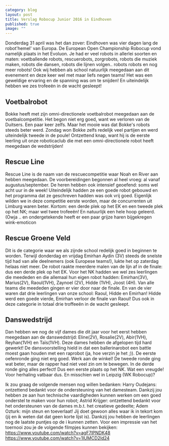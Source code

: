 ```yaml
---
category: blog
layout: post
title: Verslag Robocup Junior 2016 in Eindhoven
published: true
image: ""
---
```



Donderdag 31 april was het dan zover: Eindhoven was vier dagen lang de robot'hemel' van Europa. De European Open Championship Robocup vond namelijk plaats in het Evoluon. Je had er veel robots in allerlei soorten en maten: voetballende robots, rescuerobots, zorgrobots, robots die muziek maken, robots die dansen, robots die lijnen volgen.. robots robots en nog meer robots!
Ook wij hebben als school natuurlijk meegedaan aan dit evenement en deze keer wel met maar liefs negen teams! Het was een geweldige ervaring en de spanning was om te snijden! En uiteindelijk hebben we zes trofeeën in de wacht gesleept!

## Voetbalrobot

Bokke heeft met zijn omni-directionele voetbalrobot meegedaan aan de voetbalcompetitie. Het begon niet erg goed, want we verloren van de Duitsers. Een paar keer zelfs. Maar het mooie was dat Bokke's robots steeds beter werd. Zondag won Bokke zelfs redelijk veel partijen en werd uiteindelijk tweede in de poule! Ontzettend knap, want hij is de eerste leerling uit onze roboticaclub die met een omni-directionele robot heeft meegedaan de wedstrijden!

## Rescue Line

Rescue Line is de naam van de rescuecompetitie waar Noah en River aan hebben meegedaan. De voorbereidingen begonnen al heel vroeg: al vanaf augustus/september. De heren hebben ook intensief geoefend: soms wel acht uur in de week! Uiteindelijk hadden ze een goede robot gebouwd en het programma dat ze geschreven hadden was ook vrij goed. Eigenlijk wilden we in deze competitie eerste worden, maar de concurrenten uit Limburg waren beter. Kortom: een derde plek op het EK en een tweede plek op het NK; maar wel twee trofeeën! En natuurlijk een hele hoop geleerd. (Owja .. en ondergetekende heeft er een paar grijze haren bijgekregen wink-emoticon

## Rescue Groene Veld

Dit is de categorie waar we als zijnde school redelijk goed in beginnen te worden. Terwijl donderdag en vrijdag Emirhan Aydin (3V) steeds de snelste tijd had van alle deelnemers (ook Europese teams!), lukte het op zaterdag helaas niet meer. De robot raakte meerdere malen van de lijn af in de finale: dus een derde plek op het EK.
Voor het NK hadden we wel zes leerlingen die meededen en die allemaal hun eigen robot hadden: Emirhan(3V), Marius(2V), Raoul(1VH), Zaynoel (2V), Hidde (1VH), Joost (4H). Van alle teams die meededen gingen er vier door naar de finale. En van de vier waren dat drie leerlingen van onze school: Raoul, Hidde en Emirhan! Hidde werd een goede vierde, Emirhan verloor de finale van Raoul! Dus ook in deze categorie in totaal drie troffeeën in de wacht gesleept.

## Danswedstrijd

Dan hebben we nog de vijf dames die dit jaar voor het eerst hebben meegedaan aan de danswedstrijd: Eline(2V), Rosalie(2V), Abir(1VH), Reyhan(1VH) en Taïs(1VH). Deze dames hebben de afgelopen tijd hard gewerkt! De dansvoorstelling hield in dat een ballerinarobot een battle moest gaan houden met een raprobot (ja, hoe verzin je het ;)). De eerste oefenronde ging niet erg goed. Werk aan de winkel! De tweede ronde ging wat beter, maar de rapper had niet veel zin om te bewegen. In de derde ronde ging alles perfect! Dus een eerste plaats op het NK. Wat een vreugde! Voor herhaling vatbaar dus. En misschien wel in Leipzig (WK Robocup)?


Ik zou graag de volgende mensen nog willen bedanken:
Harry Oudejans: ontzettend bedankt voor de ondersteuning van het damesteam. Dankzij jou hebben ze aan hun technische vaardigheden kunnen werken om een goed onderstel te maken voor hun robot;
Astrid Krijger: ontzettend bedankt voor het ondersteunen van de dames m.b.t. het creatieve gedeelte;
Adem Ozturk: mijn steun en toeverlaat! Jij doet gewoon alles waar ik in tekort kom (jij en ik weten dat dat geen korte lijst is). Dankzij jou hebben de leerlingen nog de laatste puntjes op de i kunnen zetten.
Voor een impressie van het toernooi zou je de volgende filmpjes kunnen bekijken:
https://www.youtube.com/watch?v=agF7lPNDK48
https://www.youtube.com/watch?v=1lUMCD2ld24
